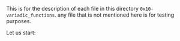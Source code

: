 This is for the description of each file in this directory `0x10-variadic_functions`.
any file that is not mentioned here is for testing purposes.

Let us start:
